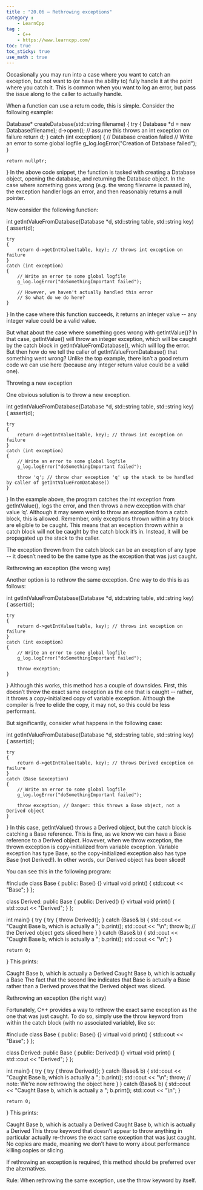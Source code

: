```yaml
---
title : "20.06 — Rethrowing exceptions"
category :
    - LearnCpp
tag : 
    - C++
    - https://www.learncpp.com/
toc: true  
toc_sticky: true 
use_math : true
---
```



Occasionally you may run into a case where you want to catch an exception, but not want to (or have the ability to) fully handle it at the point where you catch it. This is common when you want to log an error, but pass the issue along to the caller to actually handle.

When a function can use a return code, this is simple. Consider the following example:

Database* createDatabase(std::string filename)
{
    try
    {
        Database *d = new Database(filename);
        d->open(); // assume this throws an int exception on failure
        return d;
    }
    catch (int exception)
    {
        // Database creation failed
        // Write an error to some global logfile
        g_log.logError("Creation of Database failed");
    }

    return nullptr;
}
In the above code snippet, the function is tasked with creating a Database object, opening the database, and returning the Database object. In the case where something goes wrong (e.g. the wrong filename is passed in), the exception handler logs an error, and then reasonably returns a null pointer.

Now consider the following function:

int getIntValueFromDatabase(Database *d, std::string table, std::string key)
{
    assert(d);

    try
    {
        return d->getIntValue(table, key); // throws int exception on failure
    }
    catch (int exception)
    {
        // Write an error to some global logfile
        g_log.logError("doSomethingImportant failed");

        // However, we haven't actually handled this error
        // So what do we do here?
    }
}
In the case where this function succeeds, it returns an integer value -- any integer value could be a valid value.

But what about the case where something goes wrong with getIntValue()? In that case, getIntValue() will throw an integer exception, which will be caught by the catch block in getIntValueFromDatabase(), which will log the error. But then how do we tell the caller of getIntValueFromDatabase() that something went wrong? Unlike the top example, there isn’t a good return code we can use here (because any integer return value could be a valid one).

Throwing a new exception

One obvious solution is to throw a new exception.

int getIntValueFromDatabase(Database *d, std::string table, std::string key)
{
    assert(d);

    try
    {
        return d->getIntValue(table, key); // throws int exception on failure
    }
    catch (int exception)
    {
        // Write an error to some global logfile
        g_log.logError("doSomethingImportant failed");

        throw 'q'; // throw char exception 'q' up the stack to be handled by caller of getIntValueFromDatabase()
    }
}
In the example above, the program catches the int exception from getIntValue(), logs the error, and then throws a new exception with char value ‘q’. Although it may seem weird to throw an exception from a catch block, this is allowed. Remember, only exceptions thrown within a try block are eligible to be caught. This means that an exception thrown within a catch block will not be caught by the catch block it’s in. Instead, it will be propagated up the stack to the caller.

The exception thrown from the catch block can be an exception of any type -- it doesn’t need to be the same type as the exception that was just caught.

Rethrowing an exception (the wrong way)

Another option is to rethrow the same exception. One way to do this is as follows:

int getIntValueFromDatabase(Database *d, std::string table, std::string key)
{
    assert(d);

    try
    {
        return d->getIntValue(table, key); // throws int exception on failure
    }
    catch (int exception)
    {
        // Write an error to some global logfile
        g_log.logError("doSomethingImportant failed");

        throw exception;
    }
}
Although this works, this method has a couple of downsides. First, this doesn’t throw the exact same exception as the one that is caught -- rather, it throws a copy-initialized copy of variable exception. Although the compiler is free to elide the copy, it may not, so this could be less performant.

But significantly, consider what happens in the following case:

int getIntValueFromDatabase(Database *d, std::string table, std::string key)
{
    assert(d);

    try
    {
        return d->getIntValue(table, key); // throws Derived exception on failure
    }
    catch (Base &exception)
    {
        // Write an error to some global logfile
        g_log.logError("doSomethingImportant failed");

        throw exception; // Danger: this throws a Base object, not a Derived object
    }
}
In this case, getIntValue() throws a Derived object, but the catch block is catching a Base reference. This is fine, as we know we can have a Base reference to a Derived object. However, when we throw exception, the thrown exception is copy-initialized from variable exception. Variable exception has type Base, so the copy-initialized exception also has type Base (not Derived!). In other words, our Derived object has been sliced!

You can see this in the following program:

#include <iostream>
class Base
{
public:
    Base() {}
    virtual void print() { std::cout << "Base"; }
};

class Derived: public Base
{
public:
    Derived() {}
    virtual void print() { std::cout << "Derived"; }
};

int main()
{
    try
    {
        try
        {
            throw Derived{};
        }
        catch (Base& b)
        {
            std::cout << "Caught Base b, which is actually a ";
            b.print();
            std::cout << "\n";
            throw b; // the Derived object gets sliced here
        }
    }
    catch (Base& b)
    {
        std::cout << "Caught Base b, which is actually a ";
        b.print();
        std::cout << "\n";
    }

    return 0;
}
This prints:

Caught Base b, which is actually a Derived
Caught Base b, which is actually a Base
The fact that the second line indicates that Base is actually a Base rather than a Derived proves that the Derived object was sliced.

Rethrowing an exception (the right way)

Fortunately, C++ provides a way to rethrow the exact same exception as the one that was just caught. To do so, simply use the throw keyword from within the catch block (with no associated variable), like so:

#include <iostream>
class Base
{
public:
    Base() {}
    virtual void print() { std::cout << "Base"; }
};

class Derived: public Base
{
public:
    Derived() {}
    virtual void print() { std::cout << "Derived"; }
};

int main()
{
    try
    {
        try
        {
            throw Derived{};
        }
        catch (Base& b)
        {
            std::cout << "Caught Base b, which is actually a ";
            b.print();
            std::cout << "\n";
            throw; // note: We're now rethrowing the object here
        }
    }
    catch (Base& b)
    {
        std::cout << "Caught Base b, which is actually a ";
        b.print();
        std::cout << "\n";
    }

    return 0;
}
This prints:

Caught Base b, which is actually a Derived
Caught Base b, which is actually a Derived
This throw keyword that doesn’t appear to throw anything in particular actually re-throws the exact same exception that was just caught. No copies are made, meaning we don’t have to worry about performance killing copies or slicing.

If rethrowing an exception is required, this method should be preferred over the alternatives.

Rule: When rethrowing the same exception, use the throw keyword by itself.